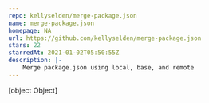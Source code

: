 ```yaml
---
repo: kellyselden/merge-package.json
name: merge-package.json
homepage: NA
url: https://github.com/kellyselden/merge-package.json
stars: 22
starredAt: 2021-01-02T05:50:55Z
description: |-
    Merge package.json using local, base, and remote
---
```


[object Object]
